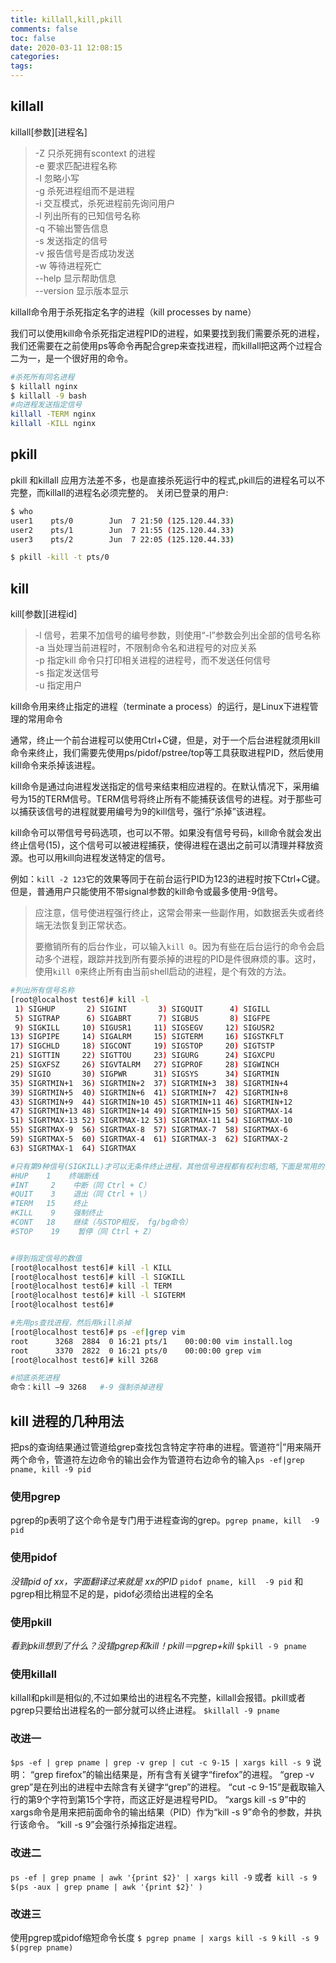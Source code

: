 ```yaml
---
title: killall,kill,pkill
comments: false
toc: false
date: 2020-03-11 12:08:15
categories:
tags:
---
```


## killall

killall\[参数\]\[进程名\]
> -Z 只杀死拥有scontext 的进程  
> -e 要求匹配进程名称  
> -I 忽略小写  
> -g 杀死进程组而不是进程  
> -i 交互模式，杀死进程前先询问用户  
> -l 列出所有的已知信号名称  
> -q 不输出警告信息  
> -s 发送指定的信号  
> -v 报告信号是否成功发送  
> -w 等待进程死亡  
> --help 显示帮助信息  
> --version 显示版本显示  

killall命令用于杀死指定名字的进程（kill processes by name）

我们可以使用kill命令杀死指定进程PID的进程，如果要找到我们需要杀死的进程，我们还需要在之前使用ps等命令再配合grep来查找进程，而killall把这两个过程合二为一，是一个很好用的命令。

``` sh
#杀死所有同名进程
$ killall nginx
$ killall -9 bash
#向进程发送指定信号
killall -TERM nginx
killall -KILL nginx
```

## pkill

pkill 和killall 应用方法差不多，也是直接杀死运行中的程式,pkill后的进程名可以不完整，而killall的进程名必须完整的。
关闭已登录的用户:
``` sh
$ who
user1    pts/0        Jun  7 21:50 (125.120.44.33)
user2    pts/1        Jun  7 21:55 (125.120.44.33)
user3    pts/2        Jun  7 22:05 (125.120.44.33)

$ pkill -kill -t pts/0

```

## kill

kill\[参数\]\[进程id\]
> -l  信号，若果不加信号的编号参数，则使用“-l”参数会列出全部的信号名称  
> -a  当处理当前进程时，不限制命令名和进程号的对应关系  
> -p  指定kill 命令只打印相关进程的进程号，而不发送任何信号  
> -s  指定发送信号  
> -u  指定用户  

kill命令用来终止指定的进程（terminate a process）的运行，是Linux下进程管理的常用命令

通常，终止一个前台进程可以使用Ctrl+C键，但是，对于一个后台进程就须用kill命令来终止，我们需要先使用ps/pidof/pstree/top等工具获取进程PID，然后使用kill命令来杀掉该进程。

kill命令是通过向进程发送指定的信号来结束相应进程的。在默认情况下，采用编号为15的TERM信号。TERM信号将终止所有不能捕获该信号的进程。对于那些可以捕获该信号的进程就要用编号为9的kill信号，强行“杀掉”该进程。

kill命令可以带信号号码选项，也可以不带。如果没有信号号码，kill命令就会发出终止信号(15)，这个信号可以被进程捕获，使得进程在退出之前可以清理并释放资源。也可以用kill向进程发送特定的信号。

例如：`kill -2 123`它的效果等同于在前台运行PID为123的进程时按下Ctrl+C键。但是，普通用户只能使用不带signal参数的kill命令或最多使用-9信号。

> 应注意，信号使进程强行终止，这常会带来一些副作用，如数据丢失或者终端无法恢复到正常状态。
>
>要撤销所有的后台作业，可以输入`kill 0`。因为有些在后台运行的命令会启动多个进程，跟踪并找到所有要杀掉的进程的PID是件很麻烦的事。这时，使用`kill 0`来终止所有由当前shell启动的进程，是个有效的方法。

``` sh
#列出所有信号名称
[root@localhost test6]# kill -l
 1) SIGHUP       2) SIGINT       3) SIGQUIT      4) SIGILL
 5) SIGTRAP      6) SIGABRT      7) SIGBUS       8) SIGFPE
 9) SIGKILL     10) SIGUSR1     11) SIGSEGV     12) SIGUSR2
13) SIGPIPE     14) SIGALRM     15) SIGTERM     16) SIGSTKFLT
17) SIGCHLD     18) SIGCONT     19) SIGSTOP     20) SIGTSTP
21) SIGTTIN     22) SIGTTOU     23) SIGURG      24) SIGXCPU
25) SIGXFSZ     26) SIGVTALRM   27) SIGPROF     28) SIGWINCH
29) SIGIO       30) SIGPWR      31) SIGSYS      34) SIGRTMIN
35) SIGRTMIN+1  36) SIGRTMIN+2  37) SIGRTMIN+3  38) SIGRTMIN+4
39) SIGRTMIN+5  40) SIGRTMIN+6  41) SIGRTMIN+7  42) SIGRTMIN+8
43) SIGRTMIN+9  44) SIGRTMIN+10 45) SIGRTMIN+11 46) SIGRTMIN+12
47) SIGRTMIN+13 48) SIGRTMIN+14 49) SIGRTMIN+15 50) SIGRTMAX-14
51) SIGRTMAX-13 52) SIGRTMAX-12 53) SIGRTMAX-11 54) SIGRTMAX-10
55) SIGRTMAX-9  56) SIGRTMAX-8  57) SIGRTMAX-7  58) SIGRTMAX-6
59) SIGRTMAX-5  60) SIGRTMAX-4  61) SIGRTMAX-3  62) SIGRTMAX-2
63) SIGRTMAX-1  64) SIGRTMAX

#只有第9种信号(SIGKILL)才可以无条件终止进程，其他信号进程都有权利忽略,下面是常用的信号：
#HUP    1    终端断线
#INT     2    中断（同 Ctrl + C）
#QUIT    3    退出（同 Ctrl + \）
#TERM   15    终止
#KILL    9    强制终止
#CONT   18    继续（与STOP相反， fg/bg命令）
#STOP    19    暂停（同 Ctrl + Z）


#得到指定信号的数值
[root@localhost test6]# kill -l KILL
[root@localhost test6]# kill -l SIGKILL
[root@localhost test6]# kill -l TERM
[root@localhost test6]# kill -l SIGTERM
[root@localhost test6]#

#先用ps查找进程，然后用kill杀掉
[root@localhost test6]# ps -ef|grep vim 
root      3268  2884  0 16:21 pts/1    00:00:00 vim install.log
root      3370  2822  0 16:21 pts/0    00:00:00 grep vim
[root@localhost test6]# kill 3268 

#彻底杀死进程
命令：kill –9 3268   #-9 强制杀掉进程
```

## kill 进程的几种用法

把ps的查询结果通过管道给grep查找包含特定字符串的进程。管道符“|”用来隔开两个命令，管道符左边命令的输出会作为管道符右边命令的输入`ps -ef|grep pname, kill -9 pid`

### 使用pgrep
pgrep的p表明了这个命令是专门用于进程查询的grep。`pgrep pname, kill  -9 pid`

### 使用pidof
*没错pid of xx，字面翻译过来就是 xx的PID*
`pidof pname, kill  -9 pid` 
和pgrep相比稍显不足的是，pidof必须给出进程的全名

### 使用pkill
*看到pkill想到了什么？没错pgrep和kill！pkill＝pgrep+kill*
`$pkill -９ pname`

### 使用killall
killall和pkill是相似的,不过如果给出的进程名不完整，killall会报错。pkill或者pgrep只要给出进程名的一部分就可以终止进程。
`$killall -9 pname`

### 改进一
`$ps -ef | grep pname | grep -v grep | cut -c 9-15 | xargs kill -s 9`
说明：
“grep firefox”的输出结果是，所有含有关键字“firefox”的进程。
“grep -v grep”是在列出的进程中去除含有关键字“grep”的进程。
“cut -c 9-15”是截取输入行的第9个字符到第15个字符，而这正好是进程号PID。
“xargs kill -s 9”中的xargs命令是用来把前面命令的输出结果（PID）作为“kill -s 9”命令的参数，并执行该命令。
“kill -s 9”会强行杀掉指定进程。

### 改进二
`ps -ef | grep pname | awk '{print $2}' | xargs kill -9` 或者`
kill -s 9  $(ps -aux | grep pname | awk '{print $2}' )`

### 改进三
使用pgrep或pidof缩短命令长度
`$ pgrep pname | xargs kill -s 9`
`kill -s 9 $(pgrep pname)`



